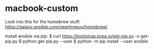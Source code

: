 # macbook-custom

Look into this for the homebrew stuff: 
https://galaxy.ansible.com/geerlingguy/homebrew/

Install ansible via pip:
$ curl https://bootstrap.pypa.io/get-pip.py -o get-pip.py
$ python get-pip.py --user
$ python -m pip install --user ansible



